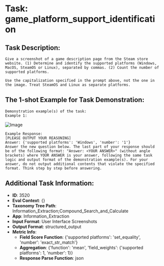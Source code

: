 # Task: game_platform_support_identification

## Task Description:

```
Give a screenshot of a game description page from the Steam store website. (1) Determine and identify the supported platforms (Windows, MacOS, SteamOS or Linux), separated by commas. (2) Count the number of supported platforms.

Use the capitalization specified in the prompt above, not the one in the image. Treat SteamOS and Linux as separate platforms.
```

## The 1-shot Example for Task Demonstration:

```
Demonstration example(s) of the task:
Example 1:
```

![Image](game_platform_support_identification_1.png)

```
Example Response:
[PLEASE OUTPUT YOUR REASONING]
Answer: {'supported platforms': 'Windows', 'number': '1'}
Answer the new question below. The last part of your response should be of the following format: "Answer: <YOUR ANSWER>" (without angle brackets) where YOUR ANSWER is your answer, following the same task logic and output format of the demonstration example(s). For your answer, do not output additional contents that violate the specified format. Think step by step before answering.
```

## Additional Task Information:

- **ID**: 3520
- **Eval Context**: {}
- **Taxonomy Tree Path**: Information_Extraction;Compound_Search_and_Calculate
- **App**: Information_Extraction
- **Input Format**: User Interface Screenshots
- **Output Format**: structured_output
- **Metric Info**:
  - **Field Score Function**: {'supported platforms': 'set_equality', 'number': 'exact_str_match'}
  - **Aggregation**: {'function': 'mean', 'field_weights': {'supported platforms': 1, 'number': 1}}
  - **Response Parse Function**: json
